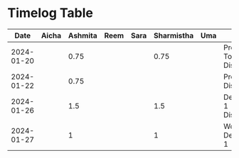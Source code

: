 # Timelog Table

| Date       | Aicha | Ashmita | Reem | Sara | Sharmistha | Uma  | Task                     |
|------------|-------|---------|------|------| ---------- | ---  | ------------------------ |
| 2024-01-20 |       | 0.75    |      |      | 0.75       |      | Project Topic Discussion |
| 2024-01-22 |       | 0.75    |      |      |            |      | Project Discussion       |
| 2024-01-26 |       | 1.5     |      |      | 1.5        |      | Deliverable 1 Discussion |
| 2024-01-27 |       | 1       |      |      | 1          |      | Worked on Deliverable 1  |
 

